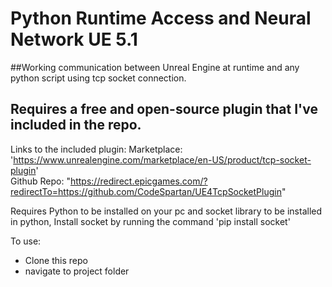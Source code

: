 # Python Runtime Access and Neural Network UE 5.1

##Working communication between Unreal Engine at runtime and any python script using tcp socket connection.




## Requires a free and open-source plugin that I've included in the repo.   

Links to the included plugin:     Marketplace: 'https://www.unrealengine.com/marketplace/en-US/product/tcp-socket-plugin'     
                                  Github Repo: "https://redirect.epicgames.com/?redirectTo=https://github.com/CodeSpartan/UE4TcpSocketPlugin"


Requires Python to be installed on your pc and socket library to be installed in python,
Install socket by running the command   'pip install socket'


To use:
- Clone this repo
- navigate to project folder 






